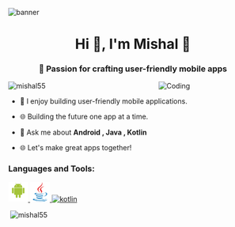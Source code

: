 
![banner](https://github.com/user-attachments/assets/0fa8d55c-cda8-43c2-ae51-3066d90d14d8)

<h1 align="center">Hi 👋, I'm Mishal 📱</h1>
<h3 align="center"> 🚀 Passion for crafting user-friendly mobile apps </h3>

<img align="right" alt="Coding" width="200" src="https://cdn.dribbble.com/users/603800/screenshots/4569474/dribbble-code.gif">

<p align="left"> <img src="https://komarev.com/ghpvc/?username=mishal55&label=Profile%20views&color=0e75b6&style=flat" alt="mishal55" /> </p>
 
- 🚀 I enjoy building user-friendly mobile applications.

- 🌐 Building the future one app at a time.
  
- 💬 Ask me about **Android , Java , Kotlin**

- 🌐 Let's make great apps together!

<!-- <h3 align="left">Connect with me: </h3> -->
<p align="left">
</p>

<h3 align="left">Languages and Tools:</h3>
<p align="left"> <a href="https://developer.android.com" target="_blank" rel="noreferrer"> <img src="https://raw.githubusercontent.com/devicons/devicon/master/icons/android/android-original-wordmark.svg" alt="android" width="40" height="40"/> </a> <a href="https://www.java.com" target="_blank" rel="noreferrer"> <img src="https://raw.githubusercontent.com/devicons/devicon/master/icons/java/java-original.svg" alt="java" width="40" height="40"/> </a> <a href="https://kotlinlang.org" target="_blank" rel="noreferrer"> <img src="https://www.vectorlogo.zone/logos/kotlinlang/kotlinlang-icon.svg" alt="kotlin" width="40" height="40"/> </a> </p>

<p>&nbsp;<img align="center" src="https://github-readme-stats.vercel.app/api?username=mishal55&show_icons=true&locale=en&theme=dark" alt="mishal55" /></p>
